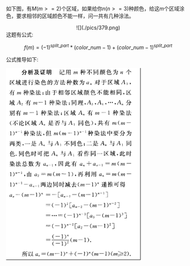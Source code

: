 如下图，有$M(m>=2)$个区域，如果给你$n(n>=3)$种颜色，给这$m$个区域涂色，要求相邻的区域颜色不能一样，问一共有几种涂法。
<center>![](./pics/379.png)</center>
这题有公式:

$$
f(m)=(-1)^{split\_part}*(color\_num-1)+(color\_num-1)^{split\_part}
$$

公式推导如下:

![](pics/380.png)

